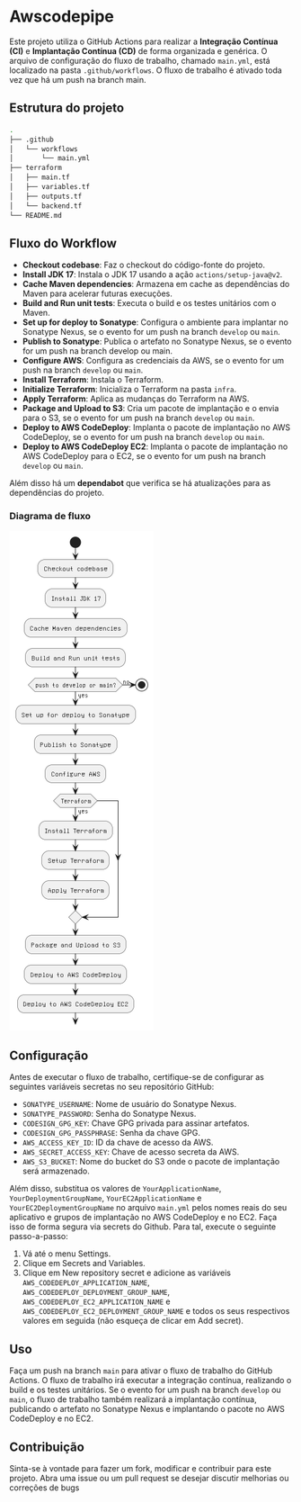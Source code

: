 # Awscodepipe

Este projeto utiliza o GitHub Actions para realizar a **Integração Contínua (CI)** e **Implantação Contínua (CD)** de forma organizada e genérica. O arquivo de configuração do fluxo de trabalho, chamado `main.yml`, está localizado na pasta `.github/workflows`. O fluxo de trabalho é ativado toda vez que há um push na branch main.


## Estrutura do projeto

```bash
.
├── .github
│   └── workflows
│       └── main.yml
├── terraform
│   ├── main.tf
│   ├── variables.tf
│   ├── outputs.tf
│   └── backend.tf
└── README.md
```

## Fluxo do Workflow

* **Checkout codebase**: Faz o checkout do código-fonte do projeto.
* **Install JDK 17**: Instala o JDK 17 usando a ação `actions/setup-java@v2`.
* **Cache Maven dependencies**: Armazena em cache as dependências do Maven para acelerar futuras execuções.
* **Build and Run unit tests**: Executa o build e os testes unitários com o Maven.
* **Set up for deploy to Sonatype**: Configura o ambiente para implantar no Sonatype Nexus, se o evento for um push na branch `develop` ou `main`.
* **Publish to Sonatype**: Publica o artefato no Sonatype Nexus, se o evento for um push na branch develop ou main.
* **Configure AWS**: Configura as credenciais da AWS, se o evento for um push na branch `develop` ou `main`.
* **Install Terraform**: Instala o Terraform.
* **Initialize Terraform**: Inicializa o Terraform na pasta `infra`.
* **Apply Terraform**: Aplica as mudanças do Terraform na AWS.
* **Package and Upload to S3**: Cria um pacote de implantação e o envia para o S3, se o evento for um push na branch `develop` ou `main`.
* **Deploy to AWS CodeDeploy**: Implanta o pacote de implantação no AWS CodeDeploy, se o evento for um push na branch `develop` ou `main`.
* **Deploy to AWS CodeDeploy EC2**: Implanta o pacote de implantação no AWS CodeDeploy para o EC2, se o evento for um push na branch `develop` ou `main`.

Além disso há um **dependabot** que verifica se há atualizações para as dependências do projeto.

### Diagrama de fluxo

![Diagrama de fluxo](https://raw.githubusercontent.com/lobocode/awscodepipe/main/imgs/fluxUML.png)

## Configuração

Antes de executar o fluxo de trabalho, certifique-se de configurar as seguintes variáveis secretas no seu repositório GitHub:

* `SONATYPE_USERNAME`: Nome de usuário do Sonatype Nexus.
* `SONATYPE_PASSWORD`: Senha do Sonatype Nexus.
* `CODESIGN_GPG_KEY`: Chave GPG privada para assinar artefatos.
* `CODESIGN_GPG_PASSPHRASE`: Senha da chave GPG.
* `AWS_ACCESS_KEY_ID`: ID da chave de acesso da AWS.
* `AWS_SECRET_ACCESS_KEY`: Chave de acesso secreta da AWS.
* `AWS_S3_BUCKET`: Nome do bucket do S3 onde o pacote de implantação será armazenado.

Além disso, substitua os valores de `YourApplicationName`, `YourDeploymentGroupName`, `YourEC2ApplicationName` e `YourEC2DeploymentGroupName` no arquivo `main.yml` pelos nomes reais do seu aplicativo e grupos de implantação no AWS CodeDeploy e no EC2. Faça isso de forma segura via secrets do Github. Para tal, execute o seguinte passo-a-passo:

1. Vá até o menu Settings.
2. Clique em Secrets and Variables.
3. Clique em New repository secret e adicione as variáveis `AWS_CODEDEPLOY_APPLICATION_NAME`, `AWS_CODEDEPLOY_DEPLOYMENT_GROUP_NAME`, `AWS_CODEDEPLOY_EC2_APPLICATION_NAME` e `AWS_CODEDEPLOY_EC2_DEPLOYMENT_GROUP_NAME` e todos os seus respectivos valores em seguida (não esqueça de clicar em Add secret).

## Uso

Faça um push na branch `main` para ativar o fluxo de trabalho do GitHub Actions. O fluxo de trabalho irá executar a integração contínua, realizando o build e os testes unitários. Se o evento for um push na branch `develop` ou `main`, o fluxo de trabalho também realizará a implantação contínua, publicando o artefato no Sonatype Nexus e implantando o pacote no AWS CodeDeploy e no EC2.


## Contribuição

Sinta-se à vontade para fazer um fork, modificar e contribuir para este projeto. Abra uma issue ou um pull request se desejar discutir melhorias ou correções de bugs